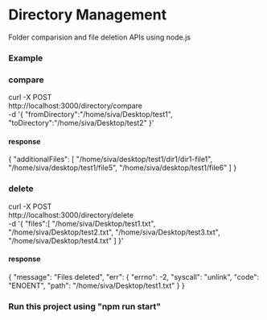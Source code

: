 # Directory Management
Folder comparision and file deletion APIs using node.js

### Example

### compare

curl -X POST \
  http://localhost:3000/directory/compare \
  -d '{
	"fromDirectory":"/home/siva/Desktop/test1",
	"toDirectory":"/home/siva/Desktop/test2"
}'

#### response

{
    "additionalFiles": [
        "/home/siva/desktop/test1/dir1/dir1-file1",
        "/home/siva/desktop/test1/file5",
        "/home/siva/desktop/test1/file6"
    ]
}

### delete

curl -X POST \
  http://localhost:3000/directory/delete \
  -d '{
	"files":[
		"/home/siva/Desktop/test1.txt",
		"/home/siva/Desktop/test2.txt",
    "/home/siva/Desktop/test3.txt",
    "/home/siva/Desktop/test4.txt"
	]
}'

#### response
{
    "message": "Files deleted",
    "err": {
        "errno": -2,
        "syscall": "unlink",
        "code": "ENOENT",
        "path": "/home/siva/Desktop/test1.txt"
    }
}

### Run this project using "npm run start"
